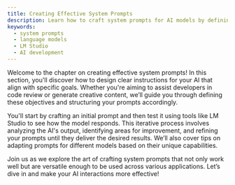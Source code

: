 ```yaml
---
title: Creating Effective System Prompts
description: Learn how to craft system prompts for AI models by defining goals, testing in a sandbox environment, analyzing outputs, and iterating until the desired results are achieved.
keywords:
  - system prompts
  - language models
  - LM Studio
  - AI development
---
```


Welcome to the chapter on creating effective system prompts! In this section, you'll discover how to design clear instructions for your AI that align with specific goals. Whether you're aiming to assist developers in code review or generate creative content, we’ll guide you through defining these objectives and structuring your prompts accordingly.

You'll start by crafting an initial prompt and then test it using tools like LM Studio to see how the model responds. This iterative process involves analyzing the AI's output, identifying areas for improvement, and refining your prompts until they deliver the desired results. We’ll also cover tips on adapting prompts for different models based on their unique capabilities.

Join us as we explore the art of crafting system prompts that not only work well but are versatile enough to be used across various applications. Let’s dive in and make your AI interactions more effective!